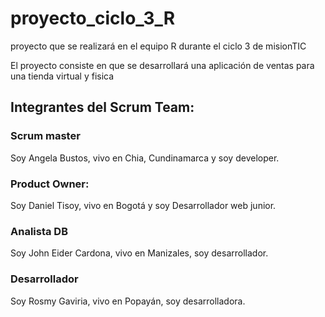 # proyecto_ciclo_3_R
proyecto que se realizará en el equipo R durante el ciclo 3 de misionTIC


El proyecto consiste en que se desarrollará una aplicación de ventas para una tienda virtual y fisica

## Integrantes del Scrum Team: 

### Scrum master
Soy Angela Bustos, vivo en Chia, Cundinamarca y soy developer.
### Product Owner:
Soy Daniel Tisoy, vivo en Bogotá y soy Desarrollador web junior.

### Analista DB
Soy John Eider Cardona, vivo en Manizales, soy desarrollador.

### Desarrollador
Soy Rosmy Gaviria, vivo en Popayán, soy desarrolladora.  

